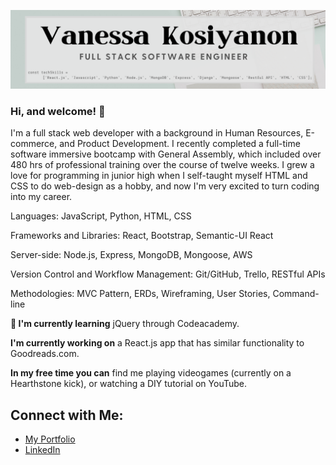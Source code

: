 ![Welcome Banner](images/banner.png)
<!--
**vkosiyan/vkosiyan** is a ✨ _special_ ✨ repository because its `README.md` (this file) appears on your GitHub profile.

Here are some ideas to get you started:

- 🔭 I’m currently working on ...
- 🌱 I’m currently learning ...
- 👯 I’m looking to collaborate on ...
- 🤔 I’m looking for help with ...
- 💬 Ask me about ...
- 📫 How to reach me: ...
- 😄 Pronouns: ...
- ⚡ Fun fact: ...
-->

### Hi, and welcome! 👋

I'm a full stack web developer with a background in Human Resources, E-commerce, and Product Development. I recently completed a full-time software immersive bootcamp with General Assembly, which included over 480 hrs of professional training over the course of twelve weeks. I grew a love for programming in junior high when I self-taught myself HTML and CSS to do web-design as a hobby, and now I'm very excited to turn coding into my career.

Languages:
JavaScript, Python, HTML, CSS

Frameworks and Libraries:
React, Bootstrap, Semantic-UI React

Server-side: 
Node.js, Express, MongoDB, Mongoose, AWS

Version Control and Workflow Management:
Git/GitHub, Trello, RESTful APIs

Methodologies:
MVC Pattern, ERDs, Wireframing, User Stories, Command-line


**🌱 I'm currently learning** jQuery through Codeacademy.

**I'm currently working on** a React.js app that has similar functionality to Goodreads.com.

**In my free time you can** find me playing videogames (currently on a Hearthstone kick), or watching a DIY tutorial on YouTube.


## Connect with Me:

* [My Portfolio](https://vanessa-kosiyanon.com)
* [LinkedIn](https://linkedin.com/in/vkosiyan)
